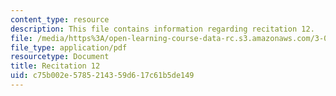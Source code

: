 ```yaml
---
content_type: resource
description: This file contains information regarding recitation 12.
file: /media/https%3A/open-learning-course-data-rc.s3.amazonaws.com/3-024-electronic-optical-and-magnetic-properties-of-materials-spring-2013/c75b002e5785214359d617c61b5de149_MIT3_024S13_2012rec12.pdf
file_type: application/pdf
resourcetype: Document
title: Recitation 12
uid: c75b002e-5785-2143-59d6-17c61b5de149
---
```

